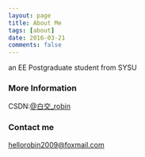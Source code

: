 ```yaml
---
layout: page
title: About Me
tags: [about]
date: 2016-03-21
comments: false
---
```


an EE Postgraduate student from SYSU

### More Information

CSDN:[@白交_robin](http://blog.csdn.net/chendejiao?viewmode=contents)


### Contact me

[hellorobin2009@foxmail.com](mailto:email@domain.com)
